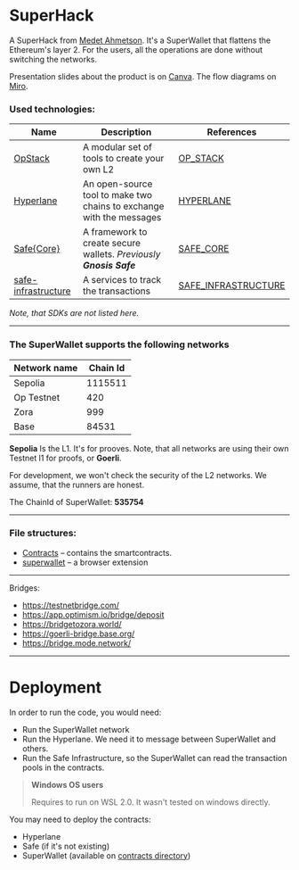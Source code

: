 # SuperHack

A SuperHack from [Medet Ahmetson](https://www.linkedin.com/in/ahmetson/).
It's a SuperWallet that flattens the Ethereum's layer 2. 
For the users, all the operations are done without switching the networks.

Presentation slides about the product is on [Canva](https://www.canva.com/design/DAFrIKaBNqA/3YBWt25S90rVpRCfwxWgCg/edit?utm_content=DAFrIKaBNqA&utm_campaign=designshare&utm_medium=link2&utm_source=sharebutton).
The flow diagrams on [Miro](https://miro.com/app/board/uXjVMugclZ8=/?share_link_id=575149552666).

### Used technologies:

| Name                                                                          | Description                                                          | References                                        |
|-------------------------------------------------------------------------------|----------------------------------------------------------------------|---------------------------------------------------|
| [OpStack](https://stack.optimism.io/)                                         | A modular set of tools to create your own L2                         | [OP_STACK](./docs/OP_STACK.md)                    |
| [Hyperlane](https://www.hyperlane.xyz/)                                       | An open-source tool to make two chains to exchange with the messages | [HYPERLANE](./docs/HYPERLANE.md)                  |
| [Safe{Core}](https://safe.global/core)                                        | A framework to create secure wallets. *Previously **Gnosis Safe***   | [SAFE_CORE](./docs/SAFE_CORE.md)                 |
| [safe-infrastructure](https://github.com/safe-global/safe-infrastructure.git) | A services to track the transactions                                 | [SAFE_INFRASTRUCTURE](.docs/SAFE_INFRASTRUCTURE.md) |

*Note, that SDKs are not listed here.*

---
### The SuperWallet supports the following networks

| Network name | Chain Id |
|--------------|----------|
| Sepolia      | 1115511  |
| Op Testnet   | 420      |
| Zora         | 999      | 
| Base         | 84531    |

**Sepolia** Is the L1. It's for prooves.
Note, that all networks are using their own
Testnet l1 for proofs, or **Goerli**.
 
For development, we won't check the security of the L2 networks.
We assume, that the runners are honest.

The ChainId of SuperWallet: **535754**

---
### File structures:
* [Contracts](./contracts) &ndash; contains the smartcontracts.
* [superwallet](./superwallet) &ndash; a browser extension


---

Bridges:
* https://testnetbridge.com/
* https://app.optimism.io/bridge/deposit
* https://bridgetozora.world/
* https://goerli-bridge.base.org/
* https://bridge.mode.network/

---
# Deployment
In order to run the code, you would need:
* Run the SuperWallet network
* Run the Hyperlane. We need it to message between SuperWallet and others.
* Run the Safe Infrastructure, so the SuperWallet can read the transaction pools in the contracts.

> **Windows OS users**
>
> Requires to run on WSL 2.0. It wasn't tested on windows directly.

You may need to deploy the contracts:
* Hyperlane
* Safe (if it's not existing)
* SuperWallet (available on [contracts directory](./contracts))
